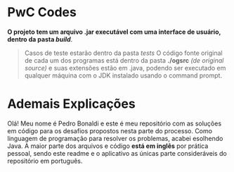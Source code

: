 # PwC Codes

 **O projeto tem um arquivo .jar executável com uma interface de usuário, dentro da pasta *build***.
> Casos de teste estarão dentro da pasta *tests*
 > O código fonte original de cada um dos programas está dentro da pasta **./ogsrc** *(de original source)* e suas extensões estão em .java, podendo ser executado em qualquer máquina com o JDK instalado usando o command prompt.

 # Ademais Explicações
 Olá! Meu nome é Pedro Bonaldi e este é meu repositório com as soluções em código para os desafios propostos nesta parte do processo. Como linguagem de programação para resolver os problemas, acabei esolhendo Java. A maior parte dos arquivos e código **está em inglês** por prática pessoal, sendo este readme e o aplicativo as únicas parte consideráveis do repositório em português.
